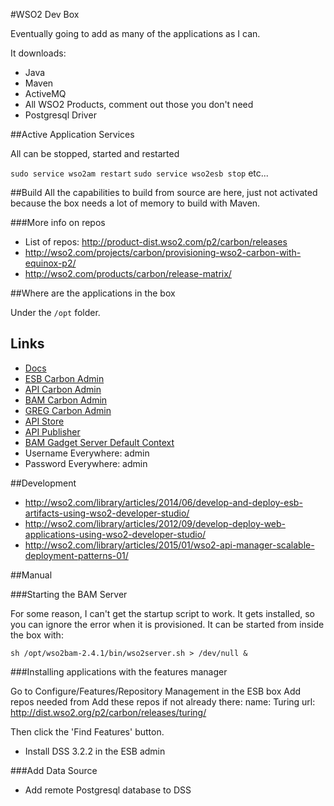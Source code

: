#WSO2 Dev Box

Eventually going to add as many of the applications as I can.

It downloads:

- Java
- Maven
- ActiveMQ
- All WSO2 Products, comment out those you don't need
- Postgresql Driver

##Active Application Services

All can be stopped, started and restarted

`sudo service wso2am restart`
`sudo service wso2esb stop`
etc...

##Build
All the capabilities to build from source are here, just not activated because the box needs a lot of memory to build
with Maven.

###More info on repos

- List of repos: http://product-dist.wso2.com/p2/carbon/releases
- http://wso2.com/projects/carbon/provisioning-wso2-carbon-with-equinox-p2/
- http://wso2.com/products/carbon/release-matrix/

##Where are the applications in the box

Under the `/opt` folder.

## Links

- [Docs](https://docs.wso2.com/)
- [ESB Carbon Admin](https://localhost:9443/carbon)
- [API Carbon Admin](https://localhost:9445/carbon)
- [BAM Carbon Admin](https://localhost:9444/carbon)
- [GREG Carbon Admin](https://localhost:9446/carbon)
- [API Store](https://localhost:9445/store)
- [API Publisher](https://localhost:9445/publisher)
- [BAM Gadget Server Default Context](https://localhost:9764/portal)
- Username Everywhere: admin
- Password Everywhere: admin

##Development

- http://wso2.com/library/articles/2014/06/develop-and-deploy-esb-artifacts-using-wso2-developer-studio/
- http://wso2.com/library/articles/2012/09/develop-deploy-web-applications-using-wso2-developer-studio/
- http://wso2.com/library/articles/2015/01/wso2-api-manager-scalable-deployment-patterns-01/

##Manual

###Starting the BAM Server

For some reason, I can't get the startup script to work.
It gets installed, so you can ignore the error when it is provisioned.
It can be started from inside the box with:

`sh /opt/wso2bam-2.4.1/bin/wso2server.sh > /dev/null &`

###Installing applications with the features manager

Go to Configure/Features/Repository Management in the ESB box
Add repos needed from
Add these repos if not already there:
name: Turing
url: http://dist.wso2.org/p2/carbon/releases/turing/

Then click the 'Find Features' button.

- Install DSS 3.2.2 in the ESB admin

###Add Data Source

- Add remote Postgresql database to DSS